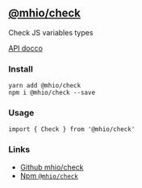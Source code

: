 [@mhio/check](https://github.com/mhio/check)
-----------

Check JS variables types

[API docco](doc/API.md)

### Install
```
yarn add @mhio/check
npm i @mhio/check --save
```

### Usage
```
import { Check } from '@mhio/check'

```

### Links

- [Github mhio/check](https://github.com/mhio/check)
- [Npm `@mhio/check`](https://npmjs.org/package/@mhio/check)
